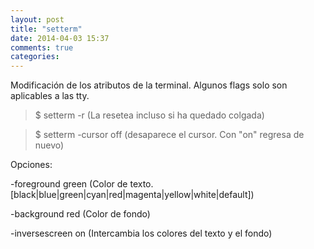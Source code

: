 ```yaml
---
layout: post
title: "setterm"
date: 2014-04-03 15:37
comments: true
categories: 
---
```

Modificación de los atributos de la terminal. Algunos flags solo son aplicables a las tty. 

>$ setterm -r   (La resetea incluso si ha quedado colgada) 

>$ setterm -cursor off (desaparece el cursor. Con "on" regresa de nuevo) 

Opciones: 

-foreground green (Color de texto. [black|blue|green|cyan|red|magenta|yellow|white|default]) 

-background red  (Color de fondo) 

-inversescreen on (Intercambia los colores del texto y el fondo) 

